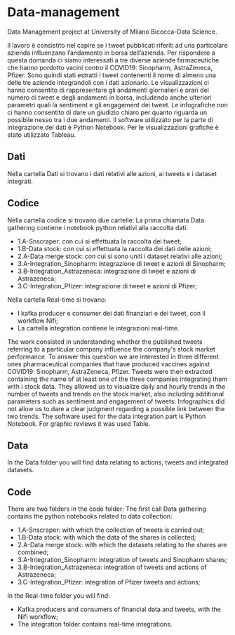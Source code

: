 # Data-management
Data Management project at University of Milano Bicocca-Data Science.

Il lavoro è consistito nel capire se i tweet pubblicati riferiti ad
una particolare azienda influenzano l’andamento in borsa dell’azienda.
Per rispondere a questa domanda ci siamo interessati a tre diverse
aziende farmaceutiche che hanno pordotto vacini contro il COVID19:
Sinopharm, AstraZeneca, Pfizer. Sono quindi stati estratti i tweet
contenenti il nome di almeno una delle tre aziende integrandoli con i
dati azionario. Le visualizzazioni ci hanno consentito di rappresentare
gli andamenti giornalieri e orari del numero di tweet e degli andamenti
in borsa, includendo anche ulteriori parametri quali la sentiment e gli
engagement dei tweet. Le infografiche non ci hanno consentito di dare
un giudizio chiaro per quanto riguarda un possibile nesso tra i due
andamenti. Il software utilizzato per la parte di integrazione dei dati
è Python Notebook. Per le visualizzazioni grafiche è stato utilizzato
Tableau.

## Dati
Nella cartella Dati si trovano i dati relativi alle azioni, ai tweets e i dataset integrati.


## Codice
Nella cartella codice si trovano due cartelle:
La prima chiamata Data gathering contiene i notebook python relativi alla raccolta dati: 
* 1.A-Snscraper: con cui si effettuata la raccolta dei tweet;
* 1.B-Data stock: con cui si effettuata la raccolta dei dati delle azioni;
* 2.A-Data merge stock: con cui si sono uniti i dataset relativi alle azioni;
* 3.A-Integration_Sinopharm: integrazione di tweet e azioni di Sinopharm;
* 3.B-Integration_Astrazeneca: integrazione di tweet e azioni di Astrazeneca;
* 3.C-Integration_Pfizer: integrazione di tweet e azioni di Pfizer;

Nella cartella Real-time si trovano:
*  I kafka producer e consumer dei dati finanziari e dei tweet, con il workflow Nifi;
* La cartella integration contiene le integrazioni real-time.


The work consisted in understanding whether the published tweets referring to
a particular company influence the company's stock market performance.
To answer this question we are interested in three different ones
pharmaceutical companies that have produced vaccines against COVID19:
Sinopharm, AstraZeneca, Pfizer. Tweets were then extracted
containing the name of at least one of the three companies integrating them with i
stock data. They allowed us to visualize
daily and hourly trends in the number of tweets and trends
on the stock market, also including additional parameters such as sentiment and
engagement of tweets. Infographics did not allow us to dare
a clear judgment regarding a possible link between the two
trends. The software used for the data integration part
is Python Notebook. For graphic reviews it was used
Table.

## Data
In the Data folder you will find data relating to actions, tweets and integrated datasets.


## Code
There are two folders in the code folder:
The first call Data gathering contains the python notebooks related to data collection:
* 1.A-Snscraper: with which the collection of tweets is carried out;
* 1.B-Data stock: with which the data of the shares is collected;
* 2.A-Data merge stock: with which the datasets relating to the shares are combined;
* 3.A-Integration_Sinopharm: integration of tweets and Sinopharm shares;
* 3.B-Integration_Astrazeneca: integration of tweets and actions of Astrazeneca;
* 3.C-Integration_Pfizer: integration of Pfizer tweets and actions;

In the Real-time folder you will find:
* Kafka producers and consumers of financial data and tweets, with the Nifi workflow;
* The integration folder contains real-time integrations.
